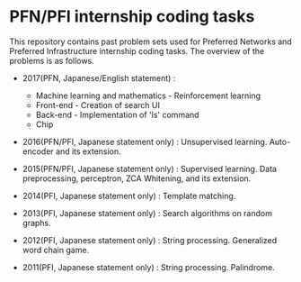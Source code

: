 # PFN/PFI internship coding tasks
This repository contains past problem sets used for Preferred Networks and 
Preferred Infrastructure internship coding tasks.
The overview of the problems is as follows.

* 2017(PFN, Japanese/English statement) : 
  - Machine learning and mathematics - Reinforcement learning 
  - Front-end - Creation of search UI 
  - Back-end - Implementation of 'ls' command
  - Chip 

* 2016(PFN/PFI, Japanese statement only) : Unsupervised learning. Auto-encoder and its extension.

* 2015(PFN/PFI, Japanese statement only) : Supervised learning. Data preprocessing, perceptron, ZCA Whitening, and its extension. 

* 2014(PFI, Japanese statement only) : Template matching. 

* 2013(PFI, Japanese statement only) : Search algorithms on random graphs.

* 2012(PFI, Japanese statement only) : String processing. Generalized word chain game.

* 2011(PFI, Japanese statement only) : String processing. Palindrome.
